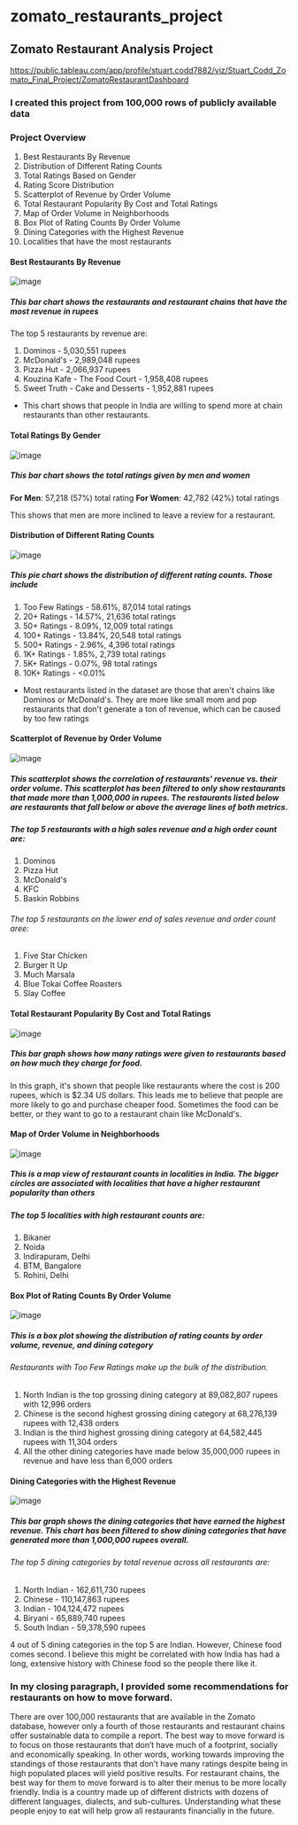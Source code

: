 # zomato_restaurants_project

## Zomato Restaurant Analysis Project
https://public.tableau.com/app/profile/stuart.codd7882/viz/Stuart_Codd_Zomato_Final_Project/ZomatoRestaurantDashboard

### I created this project from 100,000 rows of publicly available data

### Project Overview
1. Best Restaurants By Revenue
2. Distribution of Different Rating Counts
3. Total Ratings Based on Gender
4. Rating Score Distribution
5. Scatterplot of Revenue by Order Volume
6. Total Restaurant Popularity By Cost and Total Ratings
7. Map of Order Volume in Neighborhoods
8. Box Plot of Rating Counts By Order Volume
9. Dining Categories with the Highest Revenue
10. Localities that have the most restaurants

#### Best Restaurants By Revenue
![image](https://github.com/user-attachments/assets/34e2c1b8-cfc6-4599-8cce-5d8a814b7972)

##### This bar chart shows the restaurants and restaurant chains that have the most revenue in rupees

The top 5 restaurants by revenue are:
1. Dominos - 5,030,551 rupees
2. McDonald's - 2,989,048 rupees
3. Pizza Hut - 2,066,937 rupees
4. Kouzina Kafe - The Food Court - 1,958,408 rupees
5. Sweet Truth - Cake and Desserts - 1,952,881 rupees

- This chart shows that people in India are willing to spend more at chain restaurants than other restaurants. 

#### Total Ratings By Gender
![image](https://github.com/user-attachments/assets/fdf717ae-4a6d-4349-acb1-7dd1f70c7998)

##### This bar chart shows the total ratings given by men and women
**For Men**: 57,218 (57%) total rating
**For Women**: 42,782 (42%) total ratings

This shows that men are more inclined to leave a review for a restaurant.

#### Distribution of Different Rating Counts
![image](https://github.com/user-attachments/assets/de9d827c-6e23-4c28-b339-a454fede26cb)

##### This pie chart shows the distribution of different rating counts. Those include
1. Too Few Ratings - 58.61%, 87,014 total ratings
2. 20+ Ratings - 14.57%, 21,636 total ratings
3. 50+ Ratings - 8.09%, 12,009 total ratings
4. 100+ Ratings - 13.84%, 20,548 total ratings
5. 500+ Ratings - 2.96%, 4,396 total ratings
6. 1K+ Ratings - 1.85%, 2,739 total ratings
7. 5K+ Ratings - 0.07%, 98 total ratings
8. 10K+ Ratings - <0.01%

- Most restaurants listed in the dataset are those that aren't chains like Dominos or McDonald's. They are more like small mom and pop restaurants that don't generate a ton of revenue, which can be caused by too few ratings

#### Scatterplot of Revenue by Order Volume
![image](https://github.com/user-attachments/assets/36ee9323-7092-43fe-985d-cc570b98ef02)
##### This scatterplot shows the correlation of restaurants' revenue vs. their order volume. This scatterplot has been filtered to only show restaurants that made more than 1,000,000 in rupees. The restaurants listed below are restaurants that fall below or above the average lines of both metrics.

##### The top 5 restaurants with a high sales revenue and a high order count are:
1. Dominos
2. Pizza Hut
3. McDonald's
4. KFC
5. Baskin Robbins

###### The top 5 restaurants on the lower end of sales revenue and order count aree:

1. Five Star Chicken
2. Burger It Up
3. Much Marsala
4. Blue Tokai Coffee Roasters
5. Slay Coffee

#### Total Restaurant Popularity By Cost and Total Ratings
![image](https://github.com/user-attachments/assets/a38fdc3e-479d-4354-8a21-89b329611569)

##### This bar graph shows how many ratings were given to restaurants based on how much they charge for food. 

In this graph, it's shown that people like restaurants where the cost is 200 rupees, which is $2.34 US dollars. This leads me to believe that people are more likely to go and purchase cheaper food. Sometimes the food can be better, or they want to go to a restaurant chain like McDonald's.

#### Map of Order Volume in Neighborhoods
![image](https://github.com/user-attachments/assets/dc41542c-76ff-4d10-b2ca-01a4957210e1)
##### This is a map view of restaurant counts in localities in India. The bigger circles are associated with localities that have a higher restaurant popularity than others

##### The top 5 localities with high restaurant counts are:

1. Bikaner
2. Noida
3. Indirapuram, Delhi
4. BTM, Bangalore
5. Rohini, Delhi

#### Box Plot of Rating Counts By Order Volume
![image](https://github.com/user-attachments/assets/96a9f01e-9bfa-4c5d-9e12-2b6a84f760f8)
##### This is a box plot showing the distribution of rating counts by order volume, revenue, and dining category

###### Restaurants with Too Few Ratings make up the bulk of the distribution.
1. North Indian is the top grossing dining category at 89,082,807 rupees with 12,996 orders
2. Chinese is the second highest grossing dining category at 68,276,139 rupees with 12,438 orders
3. Indian is the third highest grossing dining category at 64,582,445 rupees with 11,304 orders
4. All the other dining categories have made below 35,000,000 rupees in revenue and have less than 6,000 orders

#### Dining Categories with the Highest Revenue
![image](https://github.com/user-attachments/assets/cd43e3f6-1aeb-4c92-a941-8e3d330d41b0)
##### This bar graph shows the dining categories that have earned the highest revenue. This chart has been filtered to show dining categories that have generated more than 1,000,000 rupees overall.

###### The top 5 dining categories by total revenue across all restaurants are:

1. North Indian - 162,611,730 rupees
2. Chinese - 110,147,863 rupees
3. Indian - 104,124,472 rupees
4. Biryani - 65,889,740 rupees
5. South Indian - 59,378,590 rupees

4 out of 5 dining categories in the top 5 are Indian. However, Chinese food comes second. I believe this might be correlated with how India has had a long, extensive history with Chinese food so the people there like it. 

### In my closing paragraph, I provided some recommendations for restaurants on how to move forward.

There are over 100,000 restaurants that are available in the Zomato database, however only a fourth of those restaurants and restaurant chains offer sustainable data to compile a report. The best way to move forward is to focus on those restaurants that don’t have much of a footprint, socially and economically speaking. In other words, working towards improving the standings of those restaurants that don’t have many ratings despite being in high populated places will yield positive results. For restaurant chains, the best way for them to move forward is to alter their menus to be more locally friendly. India is a country made up of different districts with dozens of different languages, dialects, and sub-cultures. Understanding what these people enjoy to eat will help grow all restaurants financially in the future. 
